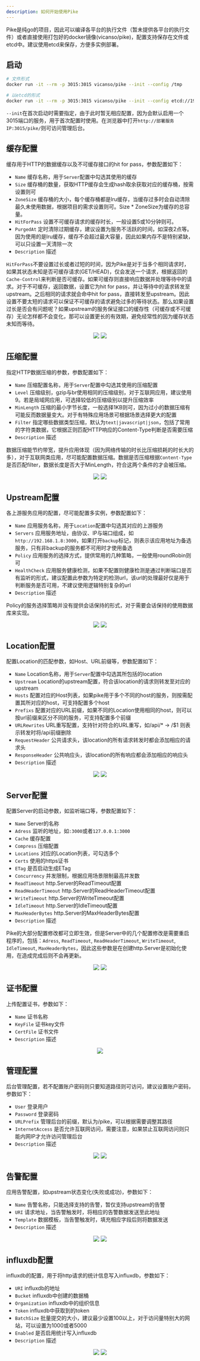 ```yaml
---
description: 如何开始使用Pike
---
```


Pike是纯go的项目，因此可以编译各平台的执行文件（暂未提供各平台的执行文件）或者直接使用打包好的docker镜像(vicanso/pike)，配置支持保存在文件或etcd中。建议使用etcd来保存，方便多实例部署。

## 启动

```bash
# 文件形式
docker run -it --rm -p 3015:3015 vicanso/pike --init --config /tmp

# 以etcd的形式
docker run -it --rm -p 3015:3015 vicanso/pike --init --config etcd://192.168.1.8:2379/pike
```

`--init`在首次启动时需要指定，由于此时暂无相应配置，因为会默认启用一个3015端口的服务，用于首次配置时使用。在浏览器中打开`http://部署服务IP:3015/pike/`则可访问管理后台。

## 缓存配置

缓存用于HTTP的数据缓存以及不可缓存接口的hit for pass，参数配置如下：

- `Name` 缓存名称，用于`Server`配置中勾选其使用的缓存
- `Size` 缓存桶的数量，获取HTTP缓存会生成hash取余获取对应的缓存桶，按需设置则可
- `ZoneSize` 缓存桶的大小，每个缓存桶都是lru缓存，当缓存过多时会自动清除最久未使用数据，根据项目的需求设置则可。Size * ZoneSize为缓存的总容量。
- `HitForPass` 设置不可缓存请求的缓存时长，一般设置5或10分钟则可。
- `PurgedAt` 定时清除过期缓存，建议设置为服务不活跃的时间，如深夜2点等。因为使用的是lru缓存，缓存不会超过最大容量，因此如果内存不是特别紧缺，可以只设置一天清除一次
- `Description` 描述

`HitForPass`不要设置过长或者过短的时间，因为Pike是对于当多个相同请求时，如果其状态未知是否可缓存请求(GET/HEAD)，仅会发送一个请求，根据返回的`Cache-Control`来判断是否可缓存。如果可缓存则直接响应数据并处理等待中的请求。对于不可缓存，返回数据，设置它为hit for pass，并让等待中的请求转发至upstream。之后相同的请求就会命中hit for pass，直接转发至upstream。因此设置不要太短的请求可以保证不可缓存的请求避免过多的等待状态。那么如果设置过长是否会有问题呢？如果upstream的服务保证接口的缓存性（可缓存或不可缓存）无论怎样都不会变化，那可以设置更长的有效期，避免经常性的因为缓存状态未知而等待。

<p align="center">
<img src="../images/caches-update.png"/>
<img src="../images/caches.png"/>
</p>

## 压缩配置

指定HTTP数据压缩的参数，参数配置如下：

- `Name` 压缩配置名称，用于`Server`配置中勾选其使用的压缩配置
- `Level` 压缩级别，gzip与br使用相同的压缩级别，对于互联网应用，建议使用9。若是局域网应用，可选择较低的压缩级别以提升压缩效率
- `MinLength` 压缩的最小字节长度，一般选择1KB则可，因为过小的数据压缩有可能反而数据量变大。对于有特殊应用场景可根据场景选择更大的配置
- `Filter` 指定哪些数据类型压缩，默认为`text|javascript|json`，包括了常用的字符类数据，它根据正则匹配HTTP响应的Content-Type判断是否需要压缩
- `Description` 描述

数据压缩能节约带宽，提升应用体现（因为网络传输的时长比压缩损耗的时长大的多），对于互联网类应用，尽可能配置数据压缩。数据是否压缩根据`Content-Type`是否匹配filter，数据长度是否大于MinLength，符合这两个条件的才会被压缩。

<p align="center">
<img src="../images/compresses-update.png"/>
<img src="../images/compresses.png"/>
</p>

## Upstream配置

各上游服务应用的配置，尽可能配置多实例，参数配置如下：

- `Name` 应用服务名称，用于`Location`配置中勾选其对应的上游服务
- `Servers` 应用服务地址，由协议、IP与端口组成，如`http://192.168.1.8:3000`，如果打开`backup`标记，则表示该应用地址为备选服务，只有非backup的服务都不可用时才使用备选
- `Policy` 应用服务的选择方式，提供常用的几种策略，一般使用roundRobin则可
- `HealthCheck` 应用服务健康检测，如果不配置则健康检测是通过判断端口是否有监听的形式，建议配置此参数为特定的检测url，该url的处理最好仅是用于判断服务是否可用，不建议使用逻辑特别复杂的url
- `Description` 描述

Policy的服务选择策略并没有提供会话保持的形式，对于需要会话保持的使用数据库来实现。

<p align="center">
<img src="../images/upstreams-update.png"/>
<img src="../images/upstreams.png"/>
</p>

## Location配置

配置Location的匹配参数，如Host、URL前缀等，参数配置如下：

- `Name` Location名称，用于`Server`配置中勾选其所包括的location
- `Upstream` Location的upstream配置，符合该location的请求则转发至对应的upstream
- `Hosts` 配置对应的Host列表，如果pike用于多个不同的host的服务，则按需配置其所对应的host，可支持配置多个host
- `Prefixs` 配置对应的URL前缀，如果不同的Location使用相同的host，则可以按url前缀来区分不同的服务，可支持配置多个前缀
- `URLRewrites` URL重写配置，支持针对符合的URL重写，如/api/* -> /$1 则表示转发时将/api前缀删除
- `RequestHeader` 公共请求头，该location的所有请求转发时都会添加相应的请求头
- `ResponseHeader` 公共响应头，该location的所有响应都会添加相应的响应头
- `Description` 描述

<p align="center">
<img src="../images/locations-update.png"/>
<img src="../images/locations.png"/>
</p>

## Server配置

配置Server的启动参数，如监听端口等，参数配置如下：

- `Name` Server的名称
- `Adress` 监听的地址，如`:3000`或者`127.0.0.1:3000`
- `Cache` 缓存配置
- `Compress` 压缩配置
- `Locations` 对应的Location列表，可勾选多个
- `Certs` 使用的https证书
- `ETag` 是否启动生成ETag
- `Concurrency` 并发限制，根据应用场景限制最高并发数
- `ReadTimeout` http.Server的ReadTimeout配置
- `ReadHeaderTimeout` http.Server的ReadHeaderTimeout配置
- `WriteTimeout` http.Server的WriteTimeout配置
- `IdleTimeout` http.Server的IdleTimeout配置
- `MaxHeaderBytes` http.Server的MaxHeaderBytes配置
- `Description` 描述

Pike的大部分配置修改都可立即生效，但是Server中的几个配置修改是需要重启程序的，包括：`Adress`, `ReadTimeout`, `ReadHeaderTimeout`, `WriteTimeout`, `IdleTimeout`, `MaxHeaderBytes`，因此这些参数是在创建http.Server是初始化使用，在造成完成后则不会再更新。

<p align="center">
<img src="../images/servers-update.png"/>
<img src="../images/servers.png"/>
</p>

## 证书配置

上传配置证书，参数如下：

- `Name` 证书名称
- `KeyFile` 证书key文件
- `CertFile` 证书文件
- `Description` 描述

<p align="center">
<img src="../images/certs-update.png"/>
</p>

## 管理配置

后台管理配置，若不配置账户密码则只要知道路径则可访问，建议设置账户密码，参数如下：

- `User` 登录用户
- `Password` 登录密码
- `URLPrefix` 管理后台的前缀，默认为/pike，可以根据需要调整其路径
- `InternetAccess` 是否允许互联网访问，需要注意，如果禁止互联网访问则只能内网IP才允许访问管理后台
- `Description` 描述

<p align="center">
<img src="../images/admin-update.png"/>
<img src="../images/admin.png"/>
</p>

## 告警配置

应用告警配置，如upstream状态变化(失败或成功)，参数如下：

- `Name` 告警名称，只能选择支持的告警，暂仅支持upstream的告警
- `URI` 请求地址，当告警触发时，将相应的告警数据发送至此地址
- `Template` 数据模板，当告警触发时，填充相应字段后则将数据发送
- `Description` 描述

<p align="center">
<img src="../images/alarms-update.png"/>
<img src="../images/alarms.png"/>
</p>

## influxdb配置

influxdb的配置，用于将http请求的统计信息写入influxdb，参数如下：

- `URI` influxdb的地址
- `Bucket` influxdb中创建的数据桶
- `Organization` influxdb中的组织信息
- `Token` influxdb中获取到的token
- `BatchSize` 批量提交的大小，建议最少设置100以上，对于访问量特别大的网站，可以设置为1000或者5000
- `Enabled` 是否启用统计写入influxdb
- `Description` 描述

<p align="center">
<img src="../images/influxdb-update.png"/>
<img src="../images/influxdb.png"/>
</p>